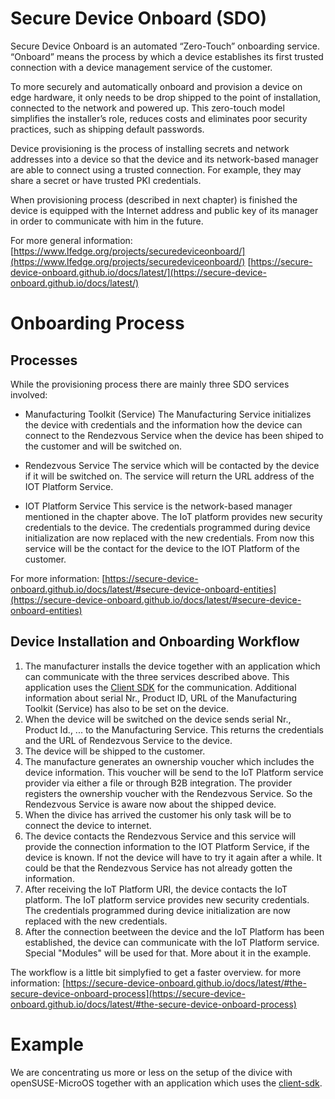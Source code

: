 # Secure Device Onboard (SDO)

Secure Device Onboard is an automated “Zero-Touch” onboarding service.
“Onboard” means the process by which a device establishes its first trusted connection with a device management service of the customer.

To more securely and automatically onboard and provision a device on edge hardware, it only needs to be drop shipped to the point of installation, connected to the network and powered up. This zero-touch model simplifies the installer’s role, reduces costs and eliminates poor security practices, such as shipping default passwords.

Device provisioning is the process of installing secrets and network addresses into a device so that the device and its network-based manager are able to connect using a trusted connection.  For example, they may share a secret or have trusted PKI credentials.

When provisioning process (described in next chapter) is finished the device is equipped with the Internet address and public key of its manager in order to communicate with him in the future.

For more general information:
[https://www.lfedge.org/projects/securedeviceonboard/](https://www.lfedge.org/projects/securedeviceonboard/)
[https://secure-device-onboard.github.io/docs/latest/](https://secure-device-onboard.github.io/docs/latest/)


# Onboarding Process

## Processes

While the provisioning process there are mainly three SDO services involved:

- Manufacturing Toolkit (Service)
  The Manufacturing Service initializes the device with credentials and the
  information how the device can connect to the Rendezvous Service when the
  device has been shiped to the customer and will be switched on.
  
- Rendezvous Service
  The service which will be contacted by the device if it will be switched on.
  The service will return the URL address of the IOT Platform Service.

- IOT Platform Service
  This service is the network-based manager mentioned in the chapter above.
  The IoT platform provides new security credentials to the device.
  The credentials programmed during device initialization are now replaced
  with the new credentials. From now this service will be the contact for the
  device to the IOT Platform of the customer.

For more information:
[https://secure-device-onboard.github.io/docs/latest/#secure-device-onboard-entities](https://secure-device-onboard.github.io/docs/latest/#secure-device-onboard-entities)

## Device Installation and Onboarding Workflow

1. The manufacturer installs the device together with an application which
   can communicate with the three services described above. This application
   uses the [Client SDK](https://secure-device-onboard.github.io/docs/latest/client-sdk/client-sdk-reference-guide/)
   for the communication.
   Additional information about serial Nr., Product ID, URL of the
   Manufacturing Toolkit (Service) has also to be set on the device.
2. When the device will be switched on the device sends serial Nr.,
   Product Id., ... to the Manufacturing Service.
   This returns the credentials and the URL of Rendezvous Service to the device.
3. The device will be shipped to the customer.
4. The manufacture generates an ownership voucher which includes the device
   information. This voucher will be send to the IoT Platform service provider
   via either a file or through B2B integration. The provider registers the
   ownership voucher with the Rendezvous Service. So the Rendezvous Service
   is aware now about the shipped device.
5. When the divice has arrived the customer his only task will be to connect
   the device to internet.
6. The device contacts the Rendezvous Service and this service will provide the
   connection information to the IOT Platform Service, if the device is known.
   If not the device will have to try it again after a while. It could be that
   the Rendezvous Service has not already gotten the information.
7. After receiving the IoT Platform URI, the device contacts the IoT platform.
   The IoT platform service provides new security credentials. The credentials
   programmed during device initialization are now replaced with the new
   credentials.
8. After the connection beetween the device and the IoT Platform has been
   established, the device can communicate with the IoT Platform service.
   Special "Modules" will be used for that. More about it in the example.

The workflow is a little bit simplyfied to get a faster overview.
for more information:
[https://secure-device-onboard.github.io/docs/latest/#the-secure-device-onboard-process](https://secure-device-onboard.github.io/docs/latest/#the-secure-device-onboard-process)

   

# Example

We are concentrating us more or less on the setup of the divice with
openSUSE-MicroOS together with an application which uses the
[client-sdk](https://github.com/secure-device-onboard/client-sdk).
